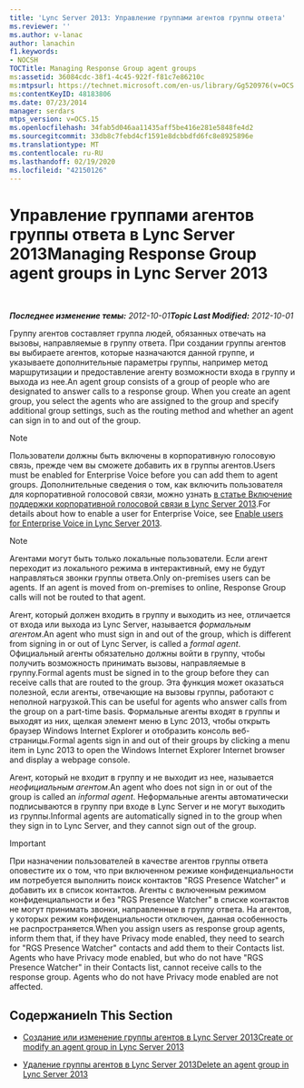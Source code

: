 ```yaml
---
title: 'Lync Server 2013: Управление группами агентов группы ответа'
ms.reviewer: ''
ms.author: v-lanac
author: lanachin
f1.keywords:
- NOCSH
TOCTitle: Managing Response Group agent groups
ms:assetid: 36084cdc-38f1-4c45-922f-f81c7e86210c
ms:mtpsurl: https://technet.microsoft.com/en-us/library/Gg520976(v=OCS.15)
ms:contentKeyID: 48183806
ms.date: 07/23/2014
manager: serdars
mtps_version: v=OCS.15
ms.openlocfilehash: 34fab5d046aa11435aff5be416e281e5848fe4d2
ms.sourcegitcommit: 33db8c7febd4cf1591e8dcbbdfd6fc8e8925896e
ms.translationtype: MT
ms.contentlocale: ru-RU
ms.lasthandoff: 02/19/2020
ms.locfileid: "42150126"
---
```

<div data-xmlns="http://www.w3.org/1999/xhtml">

<div class="topic" data-xmlns="http://www.w3.org/1999/xhtml" data-msxsl="urn:schemas-microsoft-com:xslt" data-cs="http://msdn.microsoft.com/">

<div data-asp="https://msdn2.microsoft.com/asp">

# <a name="managing-response-group-agent-groups-in-lync-server-2013"></a><span data-ttu-id="49d8e-102">Управление группами агентов группы ответа в Lync Server 2013</span><span class="sxs-lookup"><span data-stu-id="49d8e-102">Managing Response Group agent groups in Lync Server 2013</span></span>

</div>

<div id="mainSection">

<div id="mainBody">

<span> </span>

<span data-ttu-id="49d8e-103">_**Последнее изменение темы:** 2012-10-01_</span><span class="sxs-lookup"><span data-stu-id="49d8e-103">_**Topic Last Modified:** 2012-10-01_</span></span>

<span data-ttu-id="49d8e-p101">Группу агентов составляет группа людей, обязанных отвечать на вызовы, направляемые в группу ответа. При создании группы агентов вы выбираете агентов, которые назначаются данной группе, и указываете дополнительные параметры группы, например метод маршрутизации и предоставление агенту возможности входа в группу и выхода из нее.</span><span class="sxs-lookup"><span data-stu-id="49d8e-p101">An agent group consists of a group of people who are designated to answer calls to a response group. When you create an agent group, you select the agents who are assigned to the group and specify additional group settings, such as the routing method and whether an agent can sign in to and out of the group.</span></span>

<div>


> [!NOTE]  
> <span data-ttu-id="49d8e-106">Пользователи должны быть включены в корпоративную голосовую связь, прежде чем вы сможете добавить их в группы агентов.</span><span class="sxs-lookup"><span data-stu-id="49d8e-106">Users must be enabled for Enterprise Voice before you can add them to agent groups.</span></span> <span data-ttu-id="49d8e-107">Дополнительные сведения о том, как включить пользователя для корпоративной голосовой связи, можно узнать <A href="lync-server-2013-enable-users-for-enterprise-voice.md">в статье Включение поддержки корпоративной голосовой связи в Lync Server 2013</A>.</span><span class="sxs-lookup"><span data-stu-id="49d8e-107">For details about how to enable a user for Enterprise Voice, see <A href="lync-server-2013-enable-users-for-enterprise-voice.md">Enable users for Enterprise Voice in Lync Server 2013</A>.</span></span>



</div>

<div>


> [!NOTE]  
> <span data-ttu-id="49d8e-p103">Агентами могут быть только локальные пользователи. Если агент переходит из локального режима в интерактивный, ему не будут направляться звонки группы ответа.</span><span class="sxs-lookup"><span data-stu-id="49d8e-p103">Only on-premises users can be agents. If an agent is moved from on-premises to online, Response Group calls will not be routed to that agent.</span></span>



</div>

<span data-ttu-id="49d8e-110">Агент, который должен входить в группу и выходить из нее, отличается от входа или выхода из Lync Server, называется *формальным агентом*.</span><span class="sxs-lookup"><span data-stu-id="49d8e-110">An agent who must sign in and out of the group, which is different from signing in or out of Lync Server, is called a *formal agent*.</span></span> <span data-ttu-id="49d8e-111">Официальный агенты обязательно должны войти в группу, чтобы получить возможность принимать вызовы, направляемые в группу.</span><span class="sxs-lookup"><span data-stu-id="49d8e-111">Formal agents must be signed in to the group before they can receive calls that are routed to the group.</span></span> <span data-ttu-id="49d8e-112">Эта функция может оказаться полезной, если агенты, отвечающие на вызовы группы, работают с неполной нагрузкой.</span><span class="sxs-lookup"><span data-stu-id="49d8e-112">This can be useful for agents who answer calls from the group on a part-time basis.</span></span> <span data-ttu-id="49d8e-113">Формальные агенты входят в группы и выходят из них, щелкая элемент меню в Lync 2013, чтобы открыть браузер Windows Internet Explorer и отобразить консоль веб-страницы.</span><span class="sxs-lookup"><span data-stu-id="49d8e-113">Formal agents sign in and out of their groups by clicking a menu item in Lync 2013 to open the Windows Internet Explorer Internet browser and display a webpage console.</span></span>

<span data-ttu-id="49d8e-114">Агент, который не входит в группу и не выходит из нее, называется *неофициальным агентом*.</span><span class="sxs-lookup"><span data-stu-id="49d8e-114">An agent who does not sign in or out of the group is called an *informal agent*.</span></span> <span data-ttu-id="49d8e-115">Неформальные агенты автоматически подписываются в группу при входе в Lync Server и не могут выходить из группы.</span><span class="sxs-lookup"><span data-stu-id="49d8e-115">Informal agents are automatically signed in to the group when they sign in to Lync Server, and they cannot sign out of the group.</span></span>

<div>


> [!IMPORTANT]  
> <span data-ttu-id="49d8e-p106">При назначении пользователей в качестве агентов группы ответа оповестите их о том, что при включенном режиме конфиденциальности им потребуется выполнить поиск контактов "RGS Presence Watcher" и добавить их в список контактов. Агенты с включенным режимом конфиденциальности и без "RGS Presence Watcher" в списке контактов не могут принимать звонки, направленные в группу ответа. На агентов, у которых режим конфиденциальности отключен, данная особенность не распространяется.</span><span class="sxs-lookup"><span data-stu-id="49d8e-p106">When you assign users as response group agents, inform them that, if they have Privacy mode enabled, they need to search for "RGS Presence Watcher" contacts and add them to their Contacts list. Agents who have Privacy mode enabled, but who do not have "RGS Presence Watcher" in their Contacts list, cannot receive calls to the response group. Agents who do not have Privacy mode enabled are not affected.</span></span>



</div>

<div>

## <a name="in-this-section"></a><span data-ttu-id="49d8e-119">Содержание</span><span class="sxs-lookup"><span data-stu-id="49d8e-119">In This Section</span></span>

  - [<span data-ttu-id="49d8e-120">Создание или изменение группы агентов в Lync Server 2013</span><span class="sxs-lookup"><span data-stu-id="49d8e-120">Create or modify an agent group in Lync Server 2013</span></span>](lync-server-2013-create-or-modify-an-agent-group.md)

  - [<span data-ttu-id="49d8e-121">Удаление группы агентов в Lync Server 2013</span><span class="sxs-lookup"><span data-stu-id="49d8e-121">Delete an agent group in Lync Server 2013</span></span>](lync-server-2013-delete-an-agent-group.md)

</div>

</div>

<span> </span>

</div>

</div>

</div>

